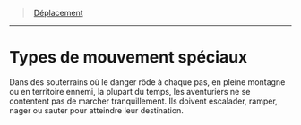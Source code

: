 ﻿---
!GenericItem
Id: movement_hd.md#types-de-mouvement-spéciaux
ParentLink: movement_hd.md#déplacement
Name: Types de mouvement spéciaux
ParentName: Déplacement
NameLevel: 1
Attributes:
  Name: Types de mouvement spéciaux
  Markdown: >+
    # <!--Name-->Types de mouvement spéciaux<!--/Name-->


    Dans des souterrains où le danger rôde à chaque pas, en pleine montagne ou en territoire ennemi, la plupart du temps, les aventuriers ne se contentent pas de marcher tranquillement. Ils doivent escalader, ramper, nager ou sauter pour atteindre leur destination.

AttributesDictionary: >+
  Name: Types de mouvement spéciaux

  Markdown: >+

    # <!--Name-->Types de mouvement spéciaux<!--/Name-->





    Dans des souterrains où le danger rôde à chaque pas, en pleine montagne ou en territoire ennemi, la plupart du temps, les aventuriers ne se contentent pas de marcher tranquillement. Ils doivent escalader, ramper, nager ou sauter pour atteindre leur destination.



---
> [Déplacement](hd_movement.md)

---

# Types de mouvement spéciaux

Dans des souterrains où le danger rôde à chaque pas, en pleine montagne ou en territoire ennemi, la plupart du temps, les aventuriers ne se contentent pas de marcher tranquillement. Ils doivent escalader, ramper, nager ou sauter pour atteindre leur destination.

